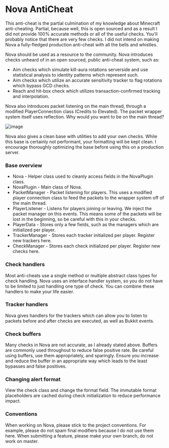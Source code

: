 # Nova AntiCheat
This anti-cheat is the partial culmination of my knowledge about Minecraft anti-cheating.
Partial, because well, this is open sourced and as a result I did not provide 100% accurate methods or all of the useful checks.
You'll probably notice that there are very few checks. I did not intend on making Nova a fully-fledged production anti-cheat with all
the bells and whistles. 

Nova should be used as a resource to the community. Nova introduces checks unheard of in an open sourced, public anti-cheat system, such as:
- Aim checks which simulate kill-aura rotations serverside and use statistical analysis to identity patterns which represent such.
- Aim checks which utilize an accurate sensitivity tracker to flag rotations which bypass GCD checks.
- Reach and hit-box check which utilizes transaction-confirmed tracking and interpolation.

Nova also introduces packet listening on the main thread, through a modified PlayerConnection class (Credits to Elevated). The packet wrapper system itself
uses reflection. Why would you want to be on the main thread?

![image](https://user-images.githubusercontent.com/62041141/172733095-ffc9eee0-eded-4a11-b621-62f7d7c84686.png)

Nova also gives a clean base with utilities to add your own checks. While this base is certainly not performant, your formatting 
will be kept clean. I encourage thoroughly optimizing the base before using this on a production server.

### Base overview
- Nova - Helper class used to cleanly access fields in the NovaPlugin class.
- NovaPlugin - Main class of Nova.
- PacketManager - Packet listening for players. This uses a modified player connection class to feed the packets to the wrapper system
off of the main thread.
- PlayerListener - Listens for players joining or leaving. We inject the packet manager on this events. This means some of the packets 
will be lost in the beginning, so be careful with this in your checks.
- PlayerData - Stores only a few fields, such as the managers which are initialized per player.
- TrackerManager - Stores each tracker initialized per player. Register new trackers here.
- CheckManager - Stores each check initialized per player. Register new checks here. 

### Check handlers
Most anti-cheats use a single method or multiple abstract class types for check handling. Nova uses an interface handler system, so you
do not have to be limited to just handling one type of check. You can combine these handlers to make your life easier.

### Tracker handlers
Nova gives handlers for the trackers which can allow you to listen to packets before and after checks are executed, as well as Bukkit events.

### Check buffers
Many checks in Nova are not accurate, as I already stated above. Buffers are commonly used throughout to reduce false positive rate.
Be careful using buffers, use them appropriately, and sparingly. Ensure you increase and reduce the buffer in an appropriate way which leads
to the least bypasses and false positives.

### Changing alert format
View the check class and change the format field. The immutable format placeholders are cached during check initialization to reduce performance
impact.

### Conventions
When working on Nova, please stick to the project conventions. For example, please do not spam final modifiers because I do not use them here.
When submitting a feature, please make your own branch, do not work on master.
